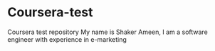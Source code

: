 # Coursera-test
Coursera test repository
My name is Shaker Ameen, I am a software engineer with experience in e-marketing
